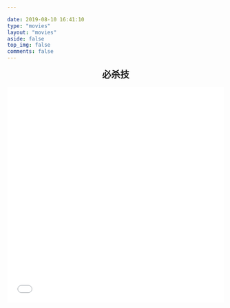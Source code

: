 ```yaml
---

date: 2019-08-10 16:41:10
type: "movies"
layout: "movies"
aside: false
top_img: false
comments: false
---
```


<h2 style="text-align:center;margin:0 auto">必杀技</h2>

<br>

<head><iframe src="//player.bilibili.com/player.html?aid=812525840&bvid=BV1t34y157Tk&cid=748313019&page=1" scrolling="no" border="0" width=100% height=500 frameborder="no" framespacing="0" allowfullscreen="true"> </iframe></head>

